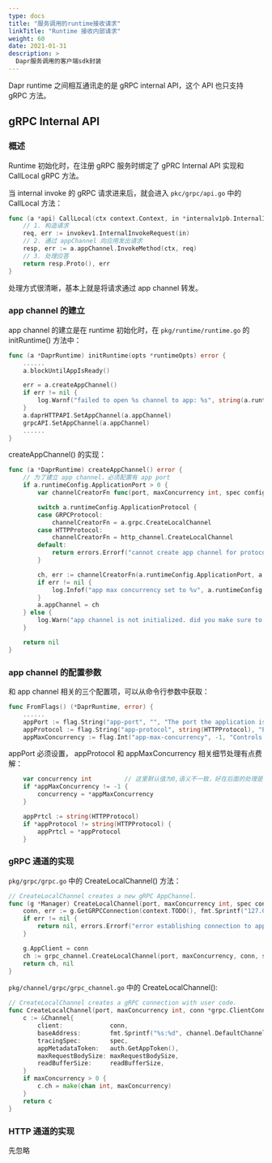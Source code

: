 ```yaml
---
type: docs
title: "服务调用的runtime接收请求"
linkTitle: "Runtime 接收内部请求"
weight: 60
date: 2021-01-31
description: >
  Dapr服务调用的客户端sdk封装
---
```


Dapr runtime 之间相互通讯走的是 gRPC internal API，这个 API 也只支持 gRPC 方法。

## gRPC Internal API

### 概述

Runtime 初始化时，在注册 gRPC 服务时绑定了 gPRC Internal API 实现和 CallLocal gRPC 方法。

当 internal invoke 的 gRPC 请求进来后，就会进入 `pkc/grpc/api.go` 中的 CallLocal 方法：

```go
func (a *api) CallLocal(ctx context.Context, in *internalv1pb.InternalInvokeRequest) (*internalv1pb.InternalInvokeResponse, error) {
	// 1. 构造请求
	req, err := invokev1.InternalInvokeRequest(in)
	// 2. 通过 appChannel 向应用发出请求
	resp, err := a.appChannel.InvokeMethod(ctx, req)
    // 3. 处理应答
	return resp.Proto(), err
}
```

处理方式很清晰，基本上就是将请求通过 app channel 转发。

### app channel 的建立

app channel 的建立是在 runtime 初始化时，在 `pkg/runtime/runtime.go` 的 initRuntime() 方法中：

```go
func (a *DaprRuntime) initRuntime(opts *runtimeOpts) error {
    ......
    a.blockUntilAppIsReady()

	err = a.createAppChannel()
	if err != nil {
		log.Warnf("failed to open %s channel to app: %s", string(a.runtimeConfig.ApplicationProtocol), err)
	}
	a.daprHTTPAPI.SetAppChannel(a.appChannel)
	grpcAPI.SetAppChannel(a.appChannel)
    ......
}

```

createAppChannel() 的实现：

```go
func (a *DaprRuntime) createAppChannel() error {
    // 为了建立 app channel，必须配置有 app port
	if a.runtimeConfig.ApplicationPort > 0 {
		var channelCreatorFn func(port, maxConcurrency int, spec config.TracingSpec, sslEnabled bool, maxRequestBodySize int, readBufferSize int) (channel.AppChannel, error)

		switch a.runtimeConfig.ApplicationProtocol {
		case GRPCProtocol:
			channelCreatorFn = a.grpc.CreateLocalChannel
		case HTTPProtocol:
			channelCreatorFn = http_channel.CreateLocalChannel
		default:
			return errors.Errorf("cannot create app channel for protocol %s", string(a.runtimeConfig.ApplicationProtocol))
		}

		ch, err := channelCreatorFn(a.runtimeConfig.ApplicationPort, a.runtimeConfig.MaxConcurrency, a.globalConfig.Spec.TracingSpec, a.runtimeConfig.AppSSL, a.runtimeConfig.MaxRequestBodySize, a.runtimeConfig.ReadBufferSize)
		if err != nil {
			log.Infof("app max concurrency set to %v", a.runtimeConfig.MaxConcurrency)
		}
		a.appChannel = ch
	} else {
		log.Warn("app channel is not initialized. did you make sure to configure an app-port?")
	}

	return nil
}
```

### app channel 的配置参数

和 app channel 相关的三个配置项，可以从命令行参数中获取：

```go
func FromFlags() (*DaprRuntime, error) {
    ......
    appPort := flag.String("app-port", "", "The port the application is listening on")
	appProtocol := flag.String("app-protocol", string(HTTPProtocol), "Protocol for the application: grpc or http")	
	appMaxConcurrency := flag.Int("app-max-concurrency", -1, "Controls the concurrency level when forwarding requests to user code")
```

appPort 必须设置， appProtocol 和 appMaxConcurrency 相关细节处理有点费解：

```go
    var concurrency int			// 这里默认值为0,语义不一致，好在后面的处理是判断 > 0
	if *appMaxConcurrency != -1 {
		concurrency = *appMaxConcurrency
	}

	appPrtcl := string(HTTPProtocol)
	if *appProtocol != string(HTTPProtocol) {
		appPrtcl = *appProtocol
	}
```

### gRPC 通道的实现

`pkg/grpc/grpc.go` 中的 CreateLocalChannel() 方法：

```go
// CreateLocalChannel creates a new gRPC AppChannel.
func (g *Manager) CreateLocalChannel(port, maxConcurrency int, spec config.TracingSpec, sslEnabled bool, maxRequestBodySize int, readBufferSize int) (channel.AppChannel, error) {
	conn, err := g.GetGRPCConnection(context.TODO(), fmt.Sprintf("127.0.0.1:%v", port), "", "", true, false, sslEnabled)
	if err != nil {
		return nil, errors.Errorf("error establishing connection to app grpc on port %v: %s", port, err)
	}

	g.AppClient = conn
	ch := grpc_channel.CreateLocalChannel(port, maxConcurrency, conn, spec, maxRequestBodySize, readBufferSize)
	return ch, nil
}
```

`pkg/channel/grpc/grpc_channel.go` 中的 CreateLocalChannel():

```go
// CreateLocalChannel creates a gRPC connection with user code.
func CreateLocalChannel(port, maxConcurrency int, conn *grpc.ClientConn, spec config.TracingSpec, maxRequestBodySize int, readBufferSize int) *Channel {
	c := &Channel{
		client:             conn,
		baseAddress:        fmt.Sprintf("%s:%d", channel.DefaultChannelAddress, port),
		tracingSpec:        spec,
		appMetadataToken:   auth.GetAppToken(),
		maxRequestBodySize: maxRequestBodySize,
		readBufferSize:     readBufferSize,
	}
	if maxConcurrency > 0 {
		c.ch = make(chan int, maxConcurrency)
	}
	return c
}
```

### HTTP 通道的实现

先忽略

